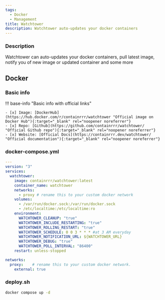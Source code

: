 ```yaml
---
tags:
  - Docker
  - Management
title: Watchtower
description: Watchtower auto-updates your docker containers
---
```

### Description

Watchtower can auto-updates your docker containers, pull latest image, notify you of new image or updated container and some more

## Docker

### Basic info

!!! base-info "Basic info with official links"

    - [x] Image: [DockerHub](https://hub.docker.com/r/containrrr/watchtower "Official image on Docker Hub"){:target="_blank" rel="noopener noreferrer"}
    - [x] Repo: [Github](https://github.com/containrrr/watchtower/ "Official Github repo"){:target="_blank" rel="noopener noreferrer"}
    - [x] Website: [Official Docs](https://containrrr.dev/watchtower/ "Official documentation"){:target="_blank" rel="noopener noreferrer"}

### docker-compose.yml

```yaml
---
version: "3"
services:
  watchtower:
    image: containrrr/watchtower:latest
    container_name: watchtower
    networks:
      - proxy # rename this to your custom docker network
    volumes:
      - /var/run/docker.sock:/var/run/docker.sock
      - /etc/localtime:/etc/localtime:ro
    environment:
      WATCHTOWER_CLEANUP: "true"
      WATCHTOWER_INCLUDE_RESTARTING: "true"
      WATCHTOWER_ROLLING_RESTART: "true"
      WATCHTOWER_SCHEDULE: 0 0 3 * * * #at 3 AM everyday
      WATCHTOWER_NOTIFICATION_URL: ${WATCHTOWER_URL}
      WATCHTOWER_DEBUG: "true"
      WATCHTOWER_POLL_INTERVAL: "86400"
    restart: unless-stopped

networks:
  proxy:    # rename this to your custom docker network.
    external: true
```

### deploy.sh

```bash
docker compose up -d
```